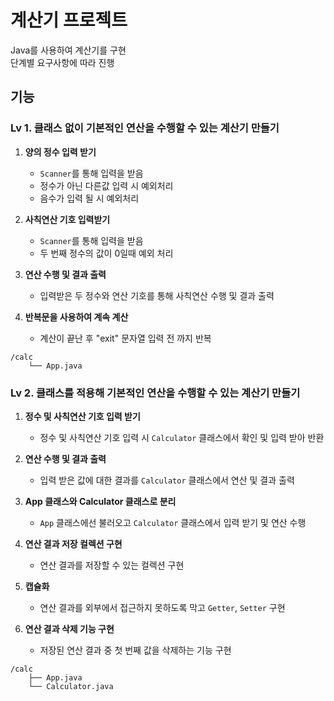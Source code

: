 # 계산기 프로젝트

Java를 사용하여 계산기를 구현  
단계별 요구사항에 따라 진행

## 기능

### Lv 1. 클래스 없이 기본적인 연산을 수행할 수 있는 계산기 만들기

1. **양의 정수 입력 받기**
    - `Scanner`를 통해 입력을 받음
    - 정수가 아닌 다른값 입력 시 예외처리
    - 음수가 입력 될 시 예외처리

2. **사칙연산 기호 입력받기**
    - `Scanner`를 통해 입력을 받음
    - 두 번째 정수의 값이 0일때 예외 처리

3. **연산 수행 및 결과 출력**
   - 입력받은 두 정수와 연산 기호를 통해 사칙연산 수행 및 결과 출력

4. **반복문을 사용하여 계속 계산**
    - 계산이 끝난 후 "exit" 문자열 입력 전 까지 반복

```text
/calc
    └── App.java  
```

### Lv 2. 클래스를 적용해 기본적인 연산을 수행할 수 있는 계산기 만들기

1. **정수 및 사칙연산 기호 입력 받기**
    - 정수 및 사칙연산 기호 입력 시 `Calculator` 클래스에서 확인 및 입력 받아 반환

2. **연산 수행 및 결과 출력**
    - 입력 받은 값에 대한 결과를 `Calculator` 클래스에서 연산 및 결과 출력

3. **App 클래스와 Calculator 클래스로 분리**
    - `App` 클래스에선 불러오고 `Calculator` 클래스에서 입력 받기 및 연산 수행

4. **연산 결과 저장 컬렉션 구현**
    - 연산 결과를 저장할 수 있는 컬렉션 구현

5. **캡슐화**
    - 연산 결과를 외부에서 접근하지 못하도록 막고 `Getter`, `Setter` 구현

6. **연산 결과 삭제 기능 구현**
    - 저장된 연산 결과 중 첫 번째 값을 삭제하는 기능 구현

```text
/calc
    ├── App.java  
    └── Calculator.java 
```